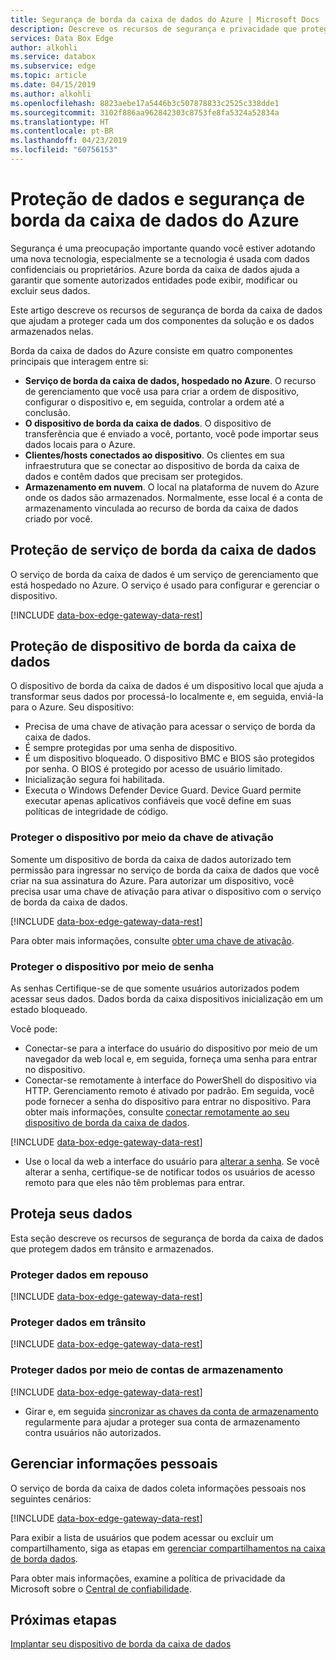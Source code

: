 ```yaml
---
title: Segurança de borda da caixa de dados do Azure | Microsoft Docs
description: Descreve os recursos de segurança e privacidade que protegem a sua caixa de dados do Azure Edge dispositivo, serviço e dados locais e na nuvem.
services: Data Box Edge
author: alkohli
ms.service: databox
ms.subservice: edge
ms.topic: article
ms.date: 04/15/2019
ms.author: alkohli
ms.openlocfilehash: 8823aebe17a5446b3c507878833c2525c338dde1
ms.sourcegitcommit: 3102f886aa962842303c8753fe8fa5324a52834a
ms.translationtype: HT
ms.contentlocale: pt-BR
ms.lasthandoff: 04/23/2019
ms.locfileid: "60756153"
---
```

# <a name="azure-data-box-edge-security-and-data-protection"></a>Proteção de dados e segurança de borda da caixa de dados do Azure

Segurança é uma preocupação importante quando você estiver adotando uma nova tecnologia, especialmente se a tecnologia é usada com dados confidenciais ou proprietários. Azure borda da caixa de dados ajuda a garantir que somente autorizados entidades pode exibir, modificar ou excluir seus dados.

Este artigo descreve os recursos de segurança de borda da caixa de dados que ajudam a proteger cada um dos componentes da solução e os dados armazenados nelas.

Borda da caixa de dados do Azure consiste em quatro componentes principais que interagem entre si:

- **Serviço de borda da caixa de dados, hospedado no Azure**. O recurso de gerenciamento que você usa para criar a ordem de dispositivo, configurar o dispositivo e, em seguida, controlar a ordem até a conclusão.
- **O dispositivo de borda da caixa de dados**. O dispositivo de transferência que é enviado a você, portanto, você pode importar seus dados locais para o Azure.
- **Clientes/hosts conectados ao dispositivo**. Os clientes em sua infraestrutura que se conectar ao dispositivo de borda da caixa de dados e contêm dados que precisam ser protegidos.
- **Armazenamento em nuvem**. O local na plataforma de nuvem do Azure onde os dados são armazenados. Normalmente, esse local é a conta de armazenamento vinculada ao recurso de borda da caixa de dados criado por você.

## <a name="data-box-edge-service-protection"></a>Proteção de serviço de borda da caixa de dados

O serviço de borda da caixa de dados é um serviço de gerenciamento que está hospedado no Azure. O serviço é usado para configurar e gerenciar o dispositivo.

[!INCLUDE [data-box-edge-gateway-data-rest](../../includes/data-box-edge-gateway-service-protection.md)]

## <a name="data-box-edge-device-protection"></a>Proteção de dispositivo de borda da caixa de dados

O dispositivo de borda da caixa de dados é um dispositivo local que ajuda a transformar seus dados por processá-lo localmente e, em seguida, enviá-la para o Azure. Seu dispositivo:

- Precisa de uma chave de ativação para acessar o serviço de borda da caixa de dados.
- É sempre protegidas por uma senha de dispositivo.
- É um dispositivo bloqueado. O dispositivo BMC e BIOS são protegidos por senha. O BIOS é protegido por acesso de usuário limitado.
- Inicialização segura foi habilitada.
- Executa o Windows Defender Device Guard. Device Guard permite executar apenas aplicativos confiáveis que você define em suas políticas de integridade de código.

### <a name="protect-the-device-via-activation-key"></a>Proteger o dispositivo por meio da chave de ativação

Somente um dispositivo de borda da caixa de dados autorizado tem permissão para ingressar no serviço de borda da caixa de dados que você criar na sua assinatura do Azure. Para autorizar um dispositivo, você precisa usar uma chave de ativação para ativar o dispositivo com o serviço de borda da caixa de dados.

[!INCLUDE [data-box-edge-gateway-data-rest](../../includes/data-box-edge-gateway-activation-key.md)]

Para obter mais informações, consulte [obter uma chave de ativação](data-box-edge-deploy-prep.md#get-the-activation-key).

### <a name="protect-the-device-via-password"></a>Proteger o dispositivo por meio de senha

As senhas Certifique-se de que somente usuários autorizados podem acessar seus dados. Dados borda da caixa dispositivos inicialização em um estado bloqueado.

Você pode:

- Conectar-se para a interface do usuário do dispositivo por meio de um navegador da web local e, em seguida, forneça uma senha para entrar no dispositivo.
- Conectar-se remotamente à interface do PowerShell do dispositivo via HTTP. Gerenciamento remoto é ativado por padrão. Em seguida, você pode fornecer a senha do dispositivo para entrar no dispositivo. Para obter mais informações, consulte [conectar remotamente ao seu dispositivo de borda da caixa de dados](data-box-edge-connect-powershell-interface.md#connect-to-the-powershell-interface).

[!INCLUDE [data-box-edge-gateway-data-rest](../../includes/data-box-edge-gateway-password-best-practices.md)]
- Use o local da web a interface do usuário para [alterar a senha](data-box-edge-manage-access-power-connectivity-mode.md#manage-device-access). Se você alterar a senha, certifique-se de notificar todos os usuários de acesso remoto para que eles não têm problemas para entrar.

## <a name="protect-your-data"></a>Proteja seus dados

Esta seção descreve os recursos de segurança de borda da caixa de dados que protegem dados em trânsito e armazenados.

### <a name="protect-data-at-rest"></a>Proteger dados em repouso

[!INCLUDE [data-box-edge-gateway-data-rest](../../includes/data-box-edge-gateway-data-rest.md)]

### <a name="protect-data-in-flight"></a>Proteger dados em trânsito

[!INCLUDE [data-box-edge-gateway-data-rest](../../includes/data-box-edge-gateway-data-flight.md)]

### <a name="protect-data-via-storage-accounts"></a>Proteger dados por meio de contas de armazenamento

[!INCLUDE [data-box-edge-gateway-data-rest](../../includes/data-box-edge-gateway-protect-data-storage-accounts.md)]
- Girar e, em seguida [sincronizar as chaves da conta de armazenamento](data-box-edge-manage-shares.md#sync-storage-keys) regularmente para ajudar a proteger sua conta de armazenamento contra usuários não autorizados.

## <a name="manage-personal-information"></a>Gerenciar informações pessoais

O serviço de borda da caixa de dados coleta informações pessoais nos seguintes cenários:

[!INCLUDE [data-box-edge-gateway-data-rest](../../includes/data-box-edge-gateway-manage-personal-data.md)]

Para exibir a lista de usuários que podem acessar ou excluir um compartilhamento, siga as etapas em [gerenciar compartilhamentos na caixa de borda dados](data-box-edge-manage-shares.md).

Para obter mais informações, examine a política de privacidade da Microsoft sobre o [Central de confiabilidade](https://www.microsoft.com/trustcenter).

## <a name="next-steps"></a>Próximas etapas

[Implantar seu dispositivo de borda da caixa de dados](data-box-edge-deploy-prep.md)

